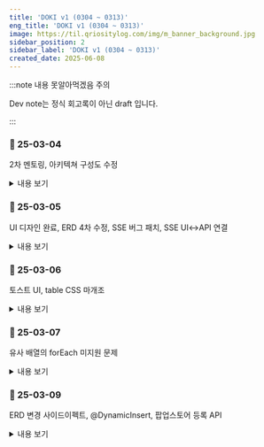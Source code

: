 ```yaml
---
title: 'DOKI v1 (0304 ~ 0313)'
eng_title: 'DOKI v1 (0304 ~ 0313)'
image: https://til.qriositylog.com/img/m_banner_background.jpg
sidebar_position: 2
sidebar_label: 'DOKI v1 (0304 ~ 0313)'
created_date: 2025-06-08
---
```


:::note 내용 못알아먹겠음 주의

Dev note는 정식 회고록이 아닌 draft 입니다.<br />

:::

### 📆 25-03-04

2차 멘토링, 아키텍쳐 구성도 수정

<details>
<summary>내용 보기</summary>

#### 📌 Daily Report
> [https://github.com/ssginc-be/DOKI/issues/34](https://github.com/ssginc-be/DOKI/issues/34)

<br/>

#### 📌 프로젝트 상황

금일 2차 멘토링 받음. 매우 유익했지만

불타는 제 프로젝트는 어쩔 수가 없네여

<br/>

#### ✨ 아키텍쳐 구성도 수정

멘토분께 보여드리기 위해 구성도를 변경사항에 맞추어 수정했다.

공간이 없어서 GCP 아이콘이 대충 붙어있는데,

FileBeat + ELK + Kafka는 인스턴스 자원이 중요해서 다 GCP에 올라가있음.

![아키텍쳐_구성도](https://velog.velcdn.com/images/qriosity/post/72295057-2c1d-4edd-bef5-6fbd9b269a1b/image.jpg)

</details>

### 📆 25-03-05

UI 디자인 완료, ERD 4차 수정, SSE 버그 패치, SSE UI↔API 연결

<details>
<summary>내용 보기</summary>

#### 📌 Daily Report
> [https://github.com/ssginc-be/DOKI/issues/36](https://github.com/ssginc-be/DOKI/issues/36)

<br/>

#### 📌 프로젝트 상황

#### ✨ UI Design
오전 시간에 나머지 UI 페이지 디자인을 모두 마쳤다. 작고 소중함.

검색 결과 페이지나 카테고리/지점 필터 후 페이지는 뻔하니까 디자인 안함.

자잘한거 합치면 10페이지 쯤 하는데, 개인 1달에 요정도 볼륨이면 괜찮지? 않을까?

이 이상의 페이지를 추가하느니 그냥 당위성 있는 request UUID나 구현할란다.

<br/>

#### ✨ ER Diagram
ERD는 4차로 수정했다. 아니 언제까지 수정할거에요??

![ERD_4차_수정후](https://velog.velcdn.com/images/qriosity/post/59997928-1529-4562-90a9-c53d2357dedd/image.png)

<br/>

#### 🐞 Bug Patch
SSE 알림 수신 안되는거 패치했고, UI까지 연결했다. 처음 구현해보는건데 생각보다는 잘 풀렸다.

오히려 UI가 시간의 대부분을 잡아먹고 있다. 진짜 쪼끄만거 붙이는데도 시간이 많이 걸림.

하지만 장점이라면 레이아웃/스타일링 다 수작업이라서, 진짜 무서운 CSS 스파게티 코드는 볼 일이 없다는 것이다.

</details>

### 📆 25-03-06

토스트 UI, table CSS 마개조

<details>
<summary>내용 보기</summary>

#### 📌 Daily Report
> [https://github.com/ssginc-be/DOKI/issues/38](https://github.com/ssginc-be/DOKI/issues/38)

<br/>

#### 📌 프로젝트 상황

운영자 -> 이용자 측의 SSE 토스트 UI가 얼추 끝났다.

<img src="https://velog.velcdn.com/images/qriosity/post/9b86b9cd-3be6-4f65-9b9e-45c9c278ed2b/image.png" alt="noti_toast_ui" width="600px" height="auto" />

<br /><br />

그런데 문제가 생겼다.

생긴게 영 마음에 들지 않는다 🤨

애니메이션은 맛있지만 도메인 생각하면 너무 통통 튀는것 같음.


<br />

#### 📌 스크립트 로딩 순서 고려하기

```java title=StoreController.java
// 비회원이거나 로그인한 이용자 (null 체크가 맨 위에 있어야 함)
if (role == null || role.equals("MEMBER")) {
    ...
    model.addAttribute("memberCode", code);

    return "index"; // 팝업스토어 목록 페이지로 이동
}
```

![thymeleaf_diff](https://velog.velcdn.com/images/qriosity/post/63ad84fb-c474-4f89-beea-2127ce1ce576/image.png)

index.html은 layout-member.html을 레이아웃으로 사용하고 있는데,

layout-member.js에서 접근하는 `memberCode`가 undefined<span style={{fontSize: '4px'}}><s><i>운데피네</i></s></span>로 찍히지 않으려면, 후자와 같이 스크립트 로딩 순서를 조정해야 한다.

<br />

#### 📌 의외로 근본 있는 `replaceChild`

놀랍게도 [레퍼런스](https://stackoverflow.com/questions/21627276/replacing-nodes-error-the-node-to-be-replaced-is-not-a-child-of-this-node)에 의거하면, `replaceChild`는 `(dest, src)` 형식의 근본을 따르고 있었다.

다시 말해 newNode가 2번째 인자로 들어간다는 뜻이다.

```js {19-21}
// 토스트 뷰 컨트롤
function showAlarmToast(message, dateTime) {
    // parent div (toast box)
    const notiToastBoxDiv = document.getElementById('noti-toast-box');

    // old div
    const notiToastDataDiv = document.getElementById('noti-toast-data');
    const notiToastDatetimeDiv = document.getElementById('noti-toast-datetime');

    // new div
    const newDataDiv = document.createElement("div");
    newDataDiv.classList.add('noti-toast-data');
    newDataDiv.appendChild(document.createTextNode(message));

    const newDatetimeDiv = document.createElement("div");
    newDatetimeDiv.classList.add('noti-toast-datetime');
    newDatetimeDiv.appendChild(document.createTextNode(dateTime));

    // div 교체
    notiToastBoxDiv.replaceChild(notiToastDataDiv, newDataDiv); // error
    notiToastBoxDiv.replaceChild(notiToastDatetimeDiv, newDatetimeDiv); // error

    // 토스트 박스 보여주기
    notiToastBoxDiv.classList.add("active");

    // 5초 후 토스트 박스 숨기기
    setTimeout(() =>{
        notiToastBoxDiv.classList.remove("active");
    }, 5000)
}
```

![client_console](https://velog.velcdn.com/images/qriosity/post/5735c87a-287b-4f05-bc05-23ee8aa8f7c9/image.png)

<br />

근데 결국엔 `replaceWith`라는 더 모던한 방식이 있어서 이를 채택했다.

그리고 새 노드에 id 지정하는거 까먹어서 (-> 최초 replace 이후 `getElementById` 호출시 터짐)

해당 코드도 추가했다.

```js {22-24}
// 토스트 뷰 컨트롤
function showAlarmToast(message, dateTime) {
    console.log('show toast'); // logging
    // parent div (toast box)
    const notiToastBoxDiv = document.getElementById('noti-toast-box');

    // old div
    const notiToastDataDiv = document.getElementById('noti-toast-data');
    const notiToastDatetimeDiv = document.getElementById('noti-toast-datetime');

    // new div
    const newDataDiv = document.createElement("div");
    newDataDiv.classList.add('noti-toast-data');
    newDataDiv.id = 'noti-toast-data';
    newDataDiv.appendChild(document.createTextNode(message));

    const newDatetimeDiv = document.createElement("div");
    newDatetimeDiv.classList.add('noti-toast-datetime');
    newDatetimeDiv.id = 'noti-toast-datetime';
    newDatetimeDiv.appendChild(document.createTextNode(dateTime));

    // div 교체
    notiToastDataDiv.replaceWith(newDataDiv);
    notiToastDatetimeDiv.replaceWith(newDatetimeDiv);

    // 토스트 박스 보여주기
    notiToastBoxDiv.classList.add("active");

    // 5초 후 토스트 박스 숨기기
    setTimeout(() =>{
        console.log('hide toast'); // logging
        notiToastBoxDiv.classList.remove("active");
    }, 5000)
}
```

![client_console](https://velog.velcdn.com/images/qriosity/post/fdd58fa9-6daa-43b2-917a-60091452be8b/image.png)

<br />

#### 📌 타임리프 동적 class 추가

[해당 방법](https://stackoverflow.com/questions/61877514/how-to-add-dynamically-a-class-with-thymeleaf)으로 가능하다고 한다.

<br />

#### 📌 눈물나는 `th` border-radius 적용하기

table에 지정한 `border-collapse: collapse;` 속성과 radius 속성이 충돌한다더라.

box-shadow와 선택자 노가다로 겨우 해결했는데

겨우 해결한게 스타일링이어서 현타가 왔다. CSS 표준이 많이 발전하길 바람...

```css {3-5} title="❌ 응 안먹히는 코드"
table {
    width: 100%;
    border-collapse: collapse;
    border-top-left-radius: 6px;
    border-top-right-radius: 6px;
    margin-bottom: 48px;
}
```

```css title="✔️ 먹히는 코드"
th {
    font-family: "Pretendard", sans-serif;
    color: #6C6C71;
    background-color: #FCFCFC;
    font-weight: 600;
    font-size: 13px;
    padding: 13px 16px;
    text-align: left;
}
th:first-child {
    border-top-left-radius: 6px;
    box-shadow: 0 0 0 1px #E2E2E9;
}
th:last-child {
    border-top-right-radius: 6px;
    box-shadow: 0 0 0 1px #E2E2E9;
}
th:not(:last-child) {
    border-right: 1px solid #E2E2E9;
}
th:not(:first-child):not(:last-child) {
    box-shadow: 0 -1px 0 #E2E2E9, 0 1px 0 #E2E2E9;
}
```

![table_result](https://velog.velcdn.com/images/qriosity/post/95b178eb-a841-4979-be22-4c13634f42f5/image.png)

<img src="https://velog.velcdn.com/images/qriosity/post/f319f2ec-ceb6-47c1-8baa-da287588b83f/image.png" alt="확대샷" width="400px" height="auto" />

</details>

### 📆 25-03-07

유사 배열의 forEach 미지원 문제

<details>
<summary>내용 보기</summary>

#### 📌 Daily Report
> [https://github.com/ssginc-be/DOKI/issues/43](https://github.com/ssginc-be/DOKI/issues/43)

<br/>

#### 📌 프로젝트 상황

나는 대체 백엔드 개발자인가 퍼블리셔인가

<br />

#### 📌 forEach를 못쓰는 유사 배열

`getElementsByClassName`으로 가져온 객체에 왜 forEach가 안먹히나 했더니,

반환 타입이 `HTMLCollection`이었다. 슬프게도 이러한 [짭 배열은 forEach가 없다고 한다.](https://enchiridion.tistory.com/64)

해결 방법은 `Array.from()`을 이용해서 배열로 변환하면 된다.

```js title=admin_store_registration.js {6}
function setMethod(event) {
    const selectedButton = event;
    console.log(event);
    // 버튼 스타일 변경
    const methodButtons = document.getElementsByClassName('reserve-method-button');
    methodButtons.forEach(btn => {
        btn.classList.remove('active');
    });
    selectedButton.classList.add('active');

    ...
}
```

![client_console](https://velog.velcdn.com/images/qriosity/post/74ed74de-a697-4ffa-a70b-b026bf11aea7/image.png)

</details>

### 📆 25-03-09

ERD 변경 사이드이펙트, @DynamicInsert, 팝업스토어 등록 API

<details>
<summary>내용 보기</summary>

#### 📌 Daily Report
> [https://github.com/ssginc-be/DOKI/issues/52](https://github.com/ssginc-be/DOKI/issues/52)

<br/>

#### 📌 프로젝트 상황

여전히 구현할 것이 산더미이고, 코드 리뷰가 들어와서 검토 후 리팩토링해야 하고, Kibana 인코딩 문제도 해결 못했다.

![task_목록](https://velog.velcdn.com/images/qriosity/post/62c4af0f-2058-463e-b869-7d1ffe0f5752/image.png)

ㅋㅋㅋㅋㅋㅋㅋㅋㅋ

놀랍게도 오늘 하고싶은 만큼 적어놓은 것이고, 실제로는 할 일 더 많음.

API Gateway와 https 설정을 막판에 마무리하면서 하려 했는데... 목요일부터 성능 테스트 보고서 작성하려면 코드 리뷰 검토까지만 하고 리팩토링을 후순위로 밀어야 할 듯 싶다.🙄

<br />

#### 📌 JS 비동기 처리 스코프

그동안 왜 `async`-`await` 붙여도 될때가 있고 안될때가 있는지 의문인 적이 몇 번 있었는데,

[이 레퍼런스](https://growing-jiwoo.tistory.com/74)에서 중요한 명언을 하나 남겨놓은 것 같다.

> "자바스크립트에서 async/await 사용 시 동일한 스코프에서 await하지 않으면 앞서 실행한 async를 기다려주지 않는다."

그러하다. 스코프...

왜 아무도 스코프에 대해서 얘기를 안했던거지? 이 세 글자로 이해가 바로 되는데.

<br />

#### 📌 ERD 4차 수정에 따른 사이드 이펙트

사건의 발단은 이러했다.

1. 팝업스토어 상세 페이지에 운영 시작 시간과 종료 시간이 들어갈 필요가 있음을 느낌
2. 어 근데 팝업스토어 테이블에 관련 칼럼이 없네? 추가해야지
3. 이미 운영 시작일을 `storeStart`, 종료일을 `storeEnd` 네이밍으로 두고 있음
4. 운영 시간을 추가하기 위해 운영 일자 칼럼명에 `Date`를 붙이고, 운영 시간은 뒤에 `Time`을 붙이기로 함
5. `Store` 엔티티 수정

![it_was_a_complete_disaster](https://velog.velcdn.com/images/qriosity/post/4ea59643-ef82-47b9-b510-54a38313555c/image.png)

<sup><b>그리고 사이드 이펙트를 크게 맞았다. ^0^</b></sup>

`data.sql` 파일 얘가 제일 큰 문제인데, 이렇게 칼럼 변경 등으로 테이블 스펙이 바뀌어서 파일 내의 INSERT가 제대로 동작하지 않아도, 아무런 로그를 남기지 않는다.

그래서 뚜까 맞으면서 알게 되는 부분인데 이미 전에 맞아봐서, 다행히 금방 눈치채긴 했다.

mock data 쿼리가 안날라가니까 ES 인덱싱이 안돌아가고 -> 인덱싱이 안되니까 메인화면에서 목록 조회가 안되더라.

INSERT 쿼리를 바뀐 테이블 스펙에 맞춰 수정하니 다시 인덱싱은 돌아가는데, 당연히 ES Document 스펙도 같이 수정했어야 했다. 이번에 추가된 칼럼이 인덱싱 대상은 아니었지만, 인덱싱하는 운영 일자 칼럼명이 바뀌었기 때문이다.

그렇게 수정해서 서버를 실행했는데, 타임리프가 터지더라. 최초 렌더링만 템플릿 엔진으로 하고 이후의 렌더링 변화는 axios 비동기 방식으로 처리하려 했는데 이 방식이... 별로인가?

아무튼 칼럼명 변경으로 flatpickr 설정까지 터져서 view단까지 싹 고쳐줘야 했음ㅜ

<br />

#### 📌 `@DynamicInsert`를 드디어 이해함

```java title=ReservationEntry.java
@Entity
@EntityListeners(AuditingEntityListener.class)
@Getter
@Setter
@Builder
@NoArgsConstructor
@AllArgsConstructor
public class ReservationEntry {
    // ...

    @Column(nullable = false)
    @ColumnDefault("0")
    private Integer reservedCount; // 예약자 수

    // ...
}
```

```java title=StoreService.java
public class StoreService {
    // ... 

    // 5. ReservationEntry 생성
    List<ReservationEntry> reList = new ArrayList<>();
    LocalDate endDate = dto.getStoreEndDate();
    LocalTime endTime = dto.getStoreEndTime();

    int reserveGap = dto.getReserveGap();
    int capacity = dto.getCapacity();
    for (LocalDate curDate = dto.getStoreStartDate(); !curDate.isAfter(endDate); curDate = curDate.plusDays(1)) {
        for (LocalTime curTime = dto.getStoreStartTime(); curTime.isBefore(endTime); curTime = curTime.plusMinutes(reserveGap)) {
            reList.add(ReservationEntry.builder()
                    .store(store)
                    .entryDate(curDate)
                    .entryTime(curTime)
                    .capacity(capacity)
                    .entryStatus(ReservationEntry.EntryStatus.OPEN)
                    .build()
            );
        }
    }
    reRepo.saveAll(reList);

    // ...
}
```

```log
20:14:26.751[http-nio-9093-exec-1] DEBUG o.s.web.servlet.DispatcherServlet - Failed to complete request: org.springframework.dao.DataIntegrityViolationException: not-null property references a null or transient value: com.ssginc.commonservice.reserve.model.ReservationEntry.reservedCount
```

왜 `@ColumnDefault("0")`가 안먹히고 에러가 뜨는지 의문이었는데, [이 글](https://eocoding.tistory.com/71)을 참고해보면 `@DynamicInsert`를 엔티티에 명시하지 않았기에

INSERT 쿼리에서 `reserveCount`를 null로 넣으려 한 것 같다.

하지만 프로젝트의 경우 MySQL에서 디폴트 값 0을 지정했기 때문에 `@DynamicInsert`를 추가해서 아예 INSERT 쿼리에서 `reserveCount` 칼럼이 제외되어야 하는 것이 맞다.

...그런데 `@DynamicInsert` 넣어도 똑같이 오류 발생해서 일단 땜빵 처리해놓고 나중에 다시 디버깅해봐야 할 것 같다.

<br />

#### 📌 팝업스토어 등록 API 구현 완료

`Store` `StoreImage` `StoreCategory` `ReservationEntry`

얘네 처리 순서가 처음에 모호했다.

양방향 매핑관계때문에 Store를 저장하려면 StoreImage와 StoreCategory도 가지고 있어야 하는데

StoreImage와 StoreCategory 역시 Store를 가지고 있고...

누구를 먼저, 어떻게 생성해야 하는가? 라는 의문이 들었다.

그런데 코드 작성하다보니, Elasticsearch에서 Store를 인덱싱해야하고

인덱싱할때 StoreImage도 순회해서 MAIN_THUMBNAIL을 가져가고

StoreCategory도 CategoryNoDescDto로 재가공해서 가져가니까,

인덱싱하기 전에는 얘네가 메모리 상에 할당이 되어있어야 하는 것임.

정리하자면 이렇다.

---
1. StoreImage, StoreCategory만 할당 안된 Store 생성 -> 메모리 상에 존재
2. EntityManager로 Store를 persist -> INSERT 쿼리 날라감 (이 시점부터 auto increment된 id 값 접근 가능)
3. Store의 id 값으로 StoreImage와 StoreCategory 생성 -> 메모리 상에 존재
4. Store에 StoreImage, StoreCategory set하기 -> 메모리 상의 객체에 할당
5. StoreImage 저장 (당연히 StoreCategory는 저장 안함.) -> INSERT 쿼리 날라감
6. ReservationEntry 생성 및 저장 -> INSERT 쿼리 날라감
7. Elasticsearch 인덱싱 -> 메모리 상의 Store 객체로 처리함
8. `@Transactional`에 의해 COMMIT
---

결국엔, 메모리 상의 객체까지만 필요한 부분이 어느 지점인지,

그리고 DB에 쿼리가 날라가야 하는 지점이 어느 지점인지를 명확히 알고 있어야 했다.

Store는 대부분이 `@OneToMany`로 자식이 매핑된 부모 엔티티이고, 자식 정보가 DB에 INSERT 날릴 때는 딱히 필요 없으니까, Store를 persist해서 INSERT 쿼리를 먼저 날리는 것이 옳은 순서였던 것이다.

JPA에서 부모-자식 엔티티 한번에 처리하는 방법이 있다고는 하는데 이는 나중에 리팩토링해보기로 하고

무식하게 생각하자면 상단의 저 순서가 직관적이다.

<br />

#### ✨ 구현 결과

고생했다. 근데 resizing 옵션을 잘못 설정한듯 ㅋㅋㅋㅋ

버그 리포트... 추가요...

![store_image_table](https://velog.velcdn.com/images/qriosity/post/b224f828-2da5-4e7a-b312-b9d6e5d6755f/image.png)

![store_reservation_page](https://velog.velcdn.com/images/qriosity/post/686a68c6-ec3a-4bc6-9c58-c97ab31a7cee/image.png)

</details>